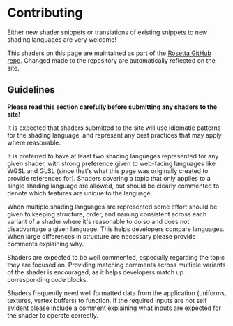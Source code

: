 # Contributing

Either new shader snippets or translations of existing snippets to new shading languages are very welcome!

This shaders on this page are maintained as part of the [Rosetta GitHub repo](https://github.com/toji/rosetta/).
Changed made to the repository are automatically reflected on the site.

## Guidelines

**Please read this section carefully before submitting any shaders to the site!**

It is expected that shaders submitted to the site will use idiomatic patterns for the shading language, and represent any best practices that may apply where reasonable.

It is preferred to have at least two shading languages represented for any given shader, with strong preference given to web-facing languages like WGSL and GLSL (since that's what this page was originally created to provide references for). Shaders covering a topic that only applies to a single shading language are allowed, but should be clearly commented to denote which features are unique to the language.

When multiple shading languages are represented some effort should be given to keeping structure, order, and naming consistent across each variant of a shader where it's reasonable to do so and does not disadvantage a given language. This helps developers compare languages. When large differences in structure are necessary please provide comments explaining why.

Shaders are expected to be well commented, especially regarding the topic they are focused on. Providing matching comments across multiple variants of the shader is encouraged, as it helps developers match up corresponding code blocks.

Shaders frequently need well formatted data from the application (uniforms, textures, vertex buffers) to function. If the required inputs are not self evident please include a comment explaining what inputs are expected for the shader to operate correctly.